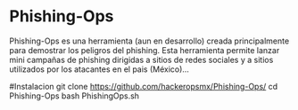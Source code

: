 # Phishing-Ops
Phishing-Ops es una herramienta (aun en desarrollo) creada principalmente para demostrar los peligros del phishing. Esta herramienta permite lanzar mini campañas de phishing dirigidas a sitios de redes sociales y a sitios utilizados por los atacantes en el pais (México)...


#Instalacion
git clone https://github.com/hackeropsmx/Phishing-Ops/
cd Phishing-Ops
bash PhishingOps.sh

